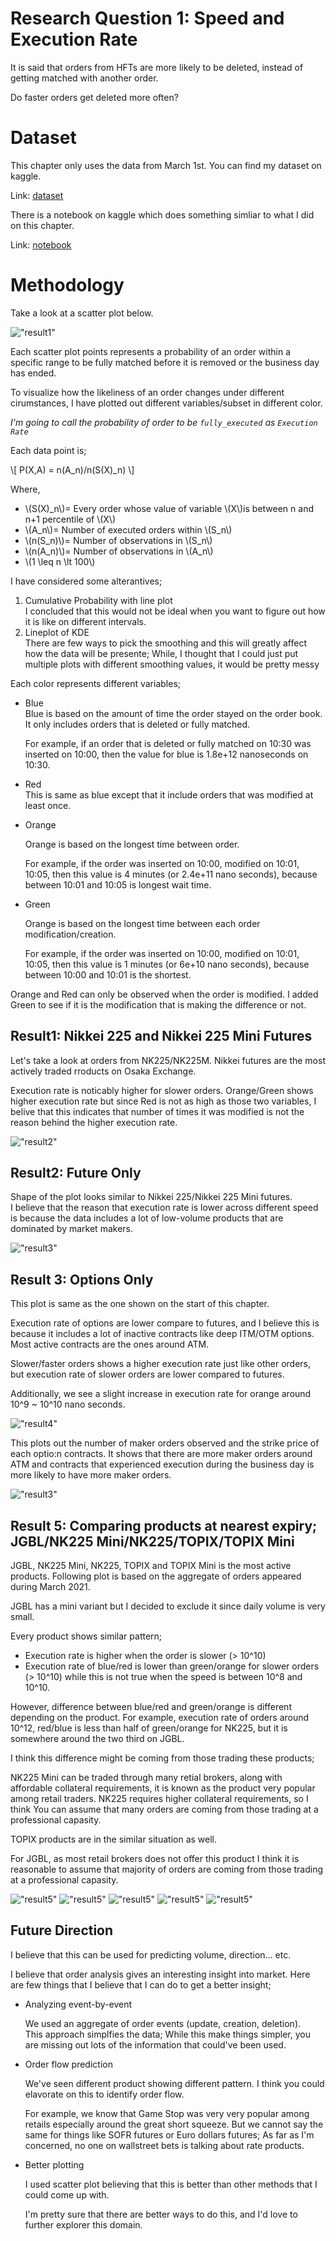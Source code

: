 # Research Question 1: Speed and Execution Rate
It is said that orders from HFTs are more likely to be deleted, instead of getting matched with another order. 

Do faster orders get deleted more often?

# Dataset

This chapter only uses the data from March 1st.
You can find my dataset on kaggle.  

Link: [dataset](https://www.kaggle.com/datasets/a53e93e57a1/maker-order-dataset-osaka-20210301)


There is a notebook on kaggle which does something simliar to what I did on this chapter.

Link: [notebook](https://www.kaggle.com/datasets/a53e93e57a1/maker-order-dataset-osaka-20210301)


# Methodology
Take a look at a scatter plot below.

!["result1"](../image/../images/execution_rate/all_options.jpg)

Each scatter plot points represents a probability of an order within a specific range to be fully matched before it is removed or the business day has ended.

To visualize how the likeliness of an order changes under different cirumstances, I have plotted out different variables/subset in different color.

*I'm going to call the probability of order to be `fully_executed` as `Execution Rate`*

Each data point is;

\\[ P(X,A) = n(A_n)/n(S(X)_n) \\]

Where,  
- \\(S(X)_n\\)= Every order whose value of variable \\(X\\)is between n and n+1 percentile of \\(X\\)
- \\(A_n\\)= Number of executed orders within \\(S_n\\)
- \\(n(S_n)\\)= Number of observations in \\(S_n\\)
- \\(n(A_n)\\)= Number of observations in \\(A_n\\)
- \\(1 \leq n \lt 100\\)

I have considered some alterantives;
1. Cumulative Probability with line plot  
   I concluded that this would not be ideal when you want to figure out how it is like on different intervals.
2. Lineplot of KDE  
   There are few ways to pick the smoothing and this will greatly affect how the data will be presente; While, I thought that I could just put multiple plots with different smoothing values, it would be pretty messy 

Each color represents different variables;  

- Blue   
  Blue is based on the amount of time the order stayed on the order book.  
  It only includes orders that is deleted or fully matched.
  
  For example, if an order that is deleted or fully matched on 10:30 was inserted on 10:00, then the value for blue is 1.8e+12 nanoseconds on 10:30.

- Red  
  This is same as blue except that it include orders that was modified at least once.

- Orange  

  Orange is based on the longest time between order.

  For example, if the order was inserted on 10:00, modified on 10:01, 10:05, then this value is 4 minutes (or 2.4e+11 nano seconds), because between 10:01 and 10:05 is longest wait time.
  
- Green  
  
  Orange is based on the longest time between each order modification/creation.

  For example, if the order was inserted on 10:00, modified on 10:01, 10:05, then this value is 1 minutes (or 6e+10 nano seconds), because between 10:00 and 10:01 is the shortest.

Orange and Red can only be observed when the order is modified.
I added Green to see if it is the modification that is making the difference or not.

## Result1: Nikkei 225 and Nikkei 225 Mini Futures
Let's take a look at orders from NK225/NK225M.
Nikkei futures are the most actively traded rroducts on Osaka Exchange.

Execution rate is noticably higher for slower orders.
Orange/Green shows higher execution rate but since Red is not as high as those two variables, I belive that this indicates that number of times it was modified is not the reason behind the higher execution rate.

!["result2"](../images/execution_rate/plot_nk225_nk225m.jpg)

## Result2: Future Only

Shape of the plot looks similar to Nikkei 225/Nikkei 225 Mini futures.  
I believe that the reason that execution rate is lower across different speed is because the data includes a lot of low-volume products that are dominated by market makers.

!["result3"](../images/execution_rate/all_future.jpg)

## Result 3: Options Only
This plot is same as the one shown on the start of this chapter.

Execution rate of options are lower compare to futures, and I believe this is because it includes a lot of inactive contracts like deep ITM/OTM options.
Most active contracts are the ones around ATM.  

Slower/faster orders shows a higher execution rate just like other orders, but execution rate of slower orders are lower compared to futures.

Additionally, we see a slight increase in execution rate for orange around 10^9 ~ 10^10 nano seconds.

!["result4"](../images/execution_rate/all_options.jpg)


This plots out the number of maker orders observed and the strike price of each optio:n contracts.
It shows that there are more maker orders around ATM and contracts that experienced execution during the business day is more likely to have more maker orders.

!["result3"](../images/unique_id_count_vs_strike_price.png)

## Result 5: Comparing products at nearest expiry; JGBL/NK225 Mini/NK225/TOPIX/TOPIX Mini

JGBL, NK225 Mini, NK225, TOPIX and TOPIX Mini is the most active products.
Following plot is based on the aggregate of orders appeared during March 2021.  

JGBL has a mini variant but I decided to exclude it since daily volume is very small.

Every product shows similar pattern;  
- Execution rate is higher when the order is slower \(> 10^10\) 
- Execution rate of blue/red is lower than green/orange for slower orders \(> 10^10\) while this is not true when the speed is between 10^8 and 10^10.

However, difference between blue/red and green/orange is different depending on the product.
For example, execution rate of orders around 10^12, red/blue is less than half of green/orange for NK225, but it is somewhere around the two third on JGBL.

I think this difference might be coming from those trading these products;

NK225 Mini can be traded through many retial brokers, along with affordable collateral requirements, it is known as the product very popular among retail traders.
NK225 requires higher collateral requirements, so I think You can assume that many orders are coming from those trading at a professional capasity.

TOPIX products are in the similar situation as well.

For JGBL, as most retail brokers does not offer this product I think it is reasonable to assume that majority of orders are coming from those trading at a professional capasity.


!["result5"](../images/execution_rate/most_active_products_JGBL.jpg)
!["result5"](../images/execution_rate/most_active_products_NK225.jpg)
!["result5"](../images/execution_rate/most_active_products_NK225M.jpg)
!["result5"](../images/execution_rate/most_active_products_TOPIX.jpg)
!["result5"](../images/execution_rate/most_active_products_TOPIXM.jpg)

## Future Direction
I believe that this can be used for predicting volume, direction... etc.

I believe that order analysis gives an interesting insight into market.
Here are few things that I believe that I can do to get a better insight;

- Analyzing event-by-event
  
    We used an aggregate of order events (update, creation, deletion).   
    This approach simplfies the data; While this make things simpler, you are missing out lots of the information that could've been used.

-  Order flow prediction  
  
    We've seen different product showing different pattern.
    I think you could elavorate on this to identify order flow.

    For example, we know that Game Stop was very very popular among retails especially around the great short squeeze. But we cannot say the same for things like SOFR futures or Euro dollars futures; As far as I'm concerned, no one on wallstreet bets is talking about rate products.  
  
- Better plotting

  I used scatter plot believing that this is better than other methods that I could come up with.

  I'm pretty sure that there are better ways to do this, and I'd love to further explorer this domain.
  
  
